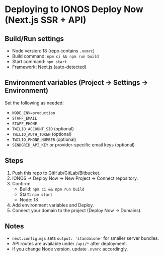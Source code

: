 # Deploying to IONOS Deploy Now (Next.js SSR + API)

## Build/Run settings
- Node version: 18 (repo contains `.nvmrc`)
- Build command: `npm ci && npm run build`
- Start command: `npm start`
- Framework: Next.js (auto-detected)

## Environment variables (Project → Settings → Environment)
Set the following as needed:
- `NODE_ENV=production`
- `STAFF_EMAIL`
- `STAFF_PHONE`
- `TWILIO_ACCOUNT_SID` (optional)
- `TWILIO_AUTH_TOKEN` (optional)
- `TWILIO_PHONE_NUMBER` (optional)
- `SENDGRID_API_KEY` or provider-specific email keys (optional)

## Steps
1. Push this repo to GitHub/GitLab/Bitbucket.
2. IONOS → Deploy Now → New Project → Connect repository.
3. Confirm:
   - Build: `npm ci && npm run build`
   - Start: `npm start`
   - Node: 18
4. Add environment variables and Deploy.
5. Connect your domain to the project (Deploy Now → Domains).

## Notes
- `next.config.mjs` sets `output: 'standalone'` for smaller server bundles.
- API routes are available under `/api/*` after deployment.
- If you change Node version, update `.nvmrc` accordingly.